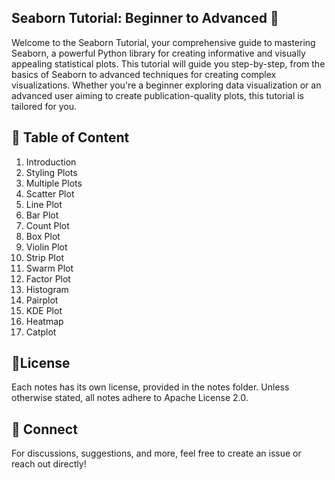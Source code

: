 ## Seaborn Tutorial: Beginner to Advanced  🚀

Welcome to the Seaborn Tutorial, your comprehensive guide to mastering Seaborn, a powerful Python library for creating informative and visually appealing statistical plots. This tutorial will guide you step-by-step, from the basics of Seaborn to advanced techniques for creating complex visualizations. Whether you're a beginner exploring data visualization or an advanced user aiming to create publication-quality plots, this tutorial is tailored for you.

## 🌟 Table of Content 
1. Introduction
2. Styling Plots
3. Multiple Plots
4. Scatter Plot
5. Line Plot
6. Bar Plot
7. Count Plot
8. Box Plot
9. Violin Plot
10. Strip Plot
11. Swarm Plot
12. Factor Plot
13. Histogram
14. Pairplot
15. KDE Plot
16. Heatmap
17. Catplot

## 📜License

Each notes has its own license, provided in the notes folder. Unless otherwise stated, all notes adhere to Apache License 2.0.

## 💬 Connect

For discussions, suggestions, and more, feel free to create an issue or reach out directly!
